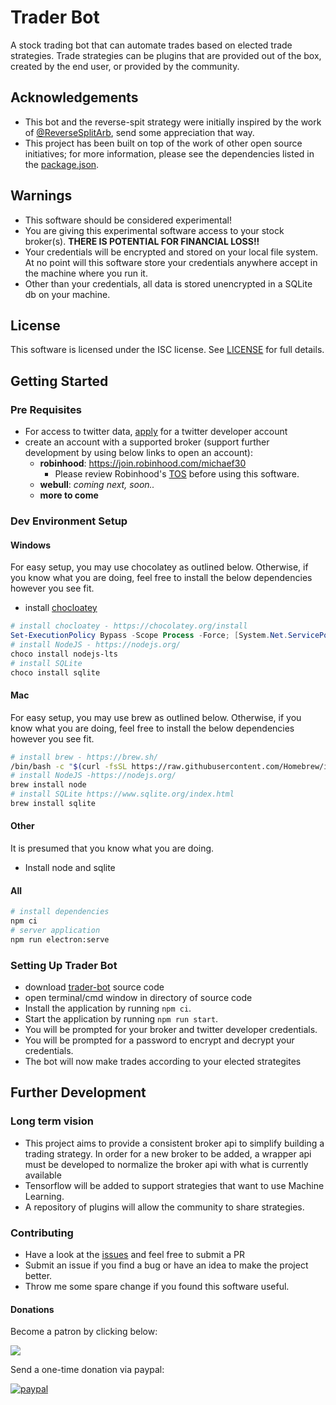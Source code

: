 # Trader Bot
A stock trading bot that can automate trades based on elected trade strategies. Trade strategies can be plugins that are provided out of the box, created by the end user, or provided by the community.

## Acknowledgements
- This bot and the reverse-spit strategy were initially inspired by the work of [@ReverseSplitArb](https://twitter.com/ReverseSplitArb), send some appreciation that way.
- This project has been built on top of the work of other open source initiatives; for more information, please see the dependencies listed in the [package.json](package.json).

## Warnings
- This software should be considered experimental!
- You are giving this experimental software access to your stock broker(s). **THERE IS POTENTIAL FOR FINANCIAL LOSS!!**
- Your credentials will be encrypted and stored on your local file system. At no point will this software store your credentials anywhere accept in the machine where you run it.
- Other than your credentials, all data is stored unencrypted in a SQLite db on your machine.

## License
This software is licensed under the ISC license. See [LICENSE](LICENSE) for full details.

## Getting Started

### Pre Requisites
- For access to twitter data, [apply](https://developer.twitter.com/en/apply-for-access) for a twitter developer account
- create an account with a supported broker (support further development by using below links to open an account):
  - **robinhood**: https://join.robinhood.com/michaef30
    - Please review Robinhood's [TOS](https://cdn.robinhood.com/assets/robinhood/legal/Customer%20Agreement.pdf) before using this software.
  - **webull**: *coming next, soon..*
  - **more to come**

### Dev Environment Setup
#### Windows
For easy setup, you may use chocolatey as outlined below. Otherwise, if you know what you are doing, feel free to install the below dependencies however you see fit.
- install [chocloatey](https://chocolatey.org/install)
``` powershell
# install chocloatey - https://chocolatey.org/install
Set-ExecutionPolicy Bypass -Scope Process -Force; [System.Net.ServicePointManager]::SecurityProtocol = [System.Net.ServicePointManager]::SecurityProtocol -bor 3072; iex ((New-Object System.Net.WebClient).DownloadString('https://chocolatey.org/install.ps1'))
# install NodeJS - https://nodejs.org/
choco install nodejs-lts
# install SQLite
choco install sqlite
```
#### Mac
For easy setup, you may use brew as outlined below. Otherwise, if you know what you are doing, feel free to install the below dependencies however you see fit.
``` bash
# install brew - https://brew.sh/
/bin/bash -c "$(curl -fsSL https://raw.githubusercontent.com/Homebrew/install/HEAD/install.sh)"
# install NodeJS -https://nodejs.org/
brew install node
# install SQLite https://www.sqlite.org/index.html
brew install sqlite
```
#### Other
It is presumed that you know what you are doing.
- Install node and sqlite
#### All
``` bash
# install dependencies
npm ci
# server application
npm run electron:serve
```

### Setting Up Trader Bot
- download [trader-bot](https://github.com/mafischer/trader-bot) source code
- open terminal/cmd window in directory of source code
- Install the application by running `npm ci`.
- Start the application by running `npm run start`.
- You will be prompted for your broker and twitter developer credentials.
- You will be prompted for a password to encrypt and decrypt your credentials.
- The bot will now make trades according to your elected strategites

## Further Development

### Long term vision
- This project aims to provide a consistent broker api to simplify building a trading strategy. In order for a new broker to be added, a wrapper api must be developed to normalize the broker api with what is currently available
- Tensorflow will be added to support strategies that want to use Machine Learning.
- A repository of plugins will allow the community to share strategies.

### Contributing
- Have a look at the [issues](https://github.com/mafischer/trader-bot/issues) and feel free to submit a PR
- Submit an issue if you find a bug or have an idea to make the project better.
- Throw me some spare change if you found this software useful.

#### Donations
Become a patron by clicking below:

[![](https://c5.patreon.com/external/logo/become_a_patron_button.png)](https://www.patreon.com/trader_bot)

Send a one-time donation via paypal:

[![paypal](https://www.paypalobjects.com/en_US/i/btn/btn_donate_LG.gif)](https://www.paypal.me/michaelmab88/5)
